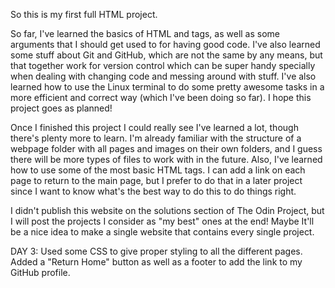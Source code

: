 So this is my first full HTML project.

So far, I've learned the basics of HTML and tags, as well as some arguments that I should get used to for having good code. I've also learned some stuff about Git and GitHub, which are not the same by any means, but that together work for version control which can be super handy specially when dealing with changing code and messing around with stuff.
I've also learned how to use the Linux terminal to do some pretty awesome tasks in a more efficient and correct way (which I've been doing so far). I hope this project goes as planned!

Once I finished this project I could really see I've learned a lot, though there's plenty more to learn. I'm already familiar with the structure of a webpage folder with all pages and images on their own folders, and I guess there will be more types of files to work with in the future. Also, I've learned how to use some of the most basic HTML tags. I can add a link on each page to return to the main page, but I prefer to do that in a later project since I want to know what's the best way to do this to do things right.

I didn't publish this website on the solutions section of The Odin Project, but I will post the projects I consider as "my best" ones at the end! Maybe It'll be a nice idea to make a single website that contains every single project.

DAY 3: Used some CSS to give proper styling to all the different pages. Added a "Return Home" button as well as a footer to add the link to my GitHub profile.